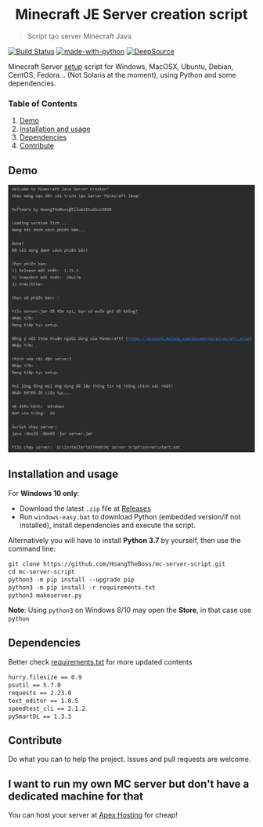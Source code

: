 <h1 align="center">Minecraft JE Server creation script</h1>

> Script tạo server Minecraft Java

[![Build Status](https://travis-ci.com/HoangTheBoss/mc-server-script.svg?branch=master)](https://travis-ci.com/HoangTheBoss/mc-server-script)
[![made-with-python](https://img.shields.io/badge/Made%20with-Python-1f425f.svg)](https://www.python.org/)
[![DeepSource](https://static.deepsource.io/deepsource-badge-light-mini.svg)](https://deepsource.io/gh/HoangTheBoss/mc-server-script/?ref=repository-badge)

Minecraft Server [setup](https://minecraft.gamepedia.com/Tutorials/Setting_up_a_server) script for Windows, MacOSX, Ubuntu, Debian, CentOS, Fedora... (Not Solaris at the moment), using Python and some dependencies.

### Table of Contents
1. [Demo](#demo)
2. [Installation and usage](#installation-and-usage)
3. [Dependencies](#dependencies)
4. [Contribute](#contribute)

## Demo
![screenshot-1](demos/screenshot-1.png "Screenshot 1")

## Installation and usage

For __Windows 10 only__: 

- Download the latest `.zip` file at [Releases](https://github.com/hoangtheboss/mc-server-script/releases)
- Run `windows-easy.bat` to download Python (embedded version/if not installed), install dependencies and execute the script.

Alternatively you will have to install __Python 3.7__ by yourself, then use the command line:

```
git clone https://github.com/HoangTheBoss/mc-server-script.git
cd mc-server-script
python3 -m pip install --upgrade pip
python3 -m pip install -r requirements.txt
python3 makeserver.py
```

__Note__: Using `python3` on Windows 8/10 may open the __Store__, in that case use `python`

## Dependencies
Better check [requirements.txt](https://github.com/HoangTheBoss/mc-server-script/blob/master/requirements.txt) for more updated contents
```
hurry.filesize == 0.9
psutil == 5.7.0
requests == 2.23.0
text_editor == 1.0.5
speedtest_cli == 2.1.2
pySmartDL == 1.3.3
```

## Contribute
Do what you can to help the project. Issues and pull requests are welcome.

## I want to run my own MC server but don't have a dedicated machine for that
You can host your server at [Apex Hosting](https://billing.apexminecrafthosting.com/aff.php?aff=2786) for cheap!


